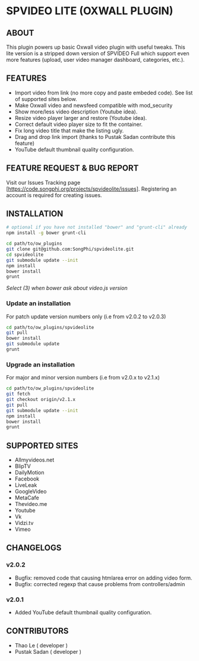 SPVIDEO LITE (OXWALL PLUGIN)
====

## ABOUT

This plugin powers up basic Oxwall video plugin with useful tweaks. This lite version is a stripped down version of SPVIDEO Full which support even more features (upload, user video manager dashboard, categories, etc.).

## FEATURES

* Import video from link (no more copy and paste embeded code). See list of supported sites below.
* Make Oxwall video and newsfeed compatible with mod_security
* Show more/less video description (Youtube idea).
* Resize video player larger and restore (Youtube idea).
* Correct default video player size to fit the container.
* Fix long video title that make the listing ugly.
* Drag and drop link import (thanks to Pustak Sadan contribute this feature)
* YouTube default thumbnail quality configuration.

## FEATURE REQUEST & BUG REPORT

Visit our Issues Tracking page [https://code.songphi.org/projects/spvideolite/issues]. Registering an account is required for creating issues. 

## INSTALLATION

```Bash
# optional if you have not installed "bower" and "grunt-cli" already
npm install -g bower grunt-cli

cd path/to/ow_plugins
git clone git@github.com:SongPhi/spvideolite.git
cd spvideolite
git submodule update --init
npm install
bower install
grunt
```

_Select (3) when bower ask about video.js version_

### Update an installation

For patch update version numbers only (i.e from v2.0.2 to v2.0.3)

```Bash
cd path/to/ow_plugins/spvideolite
git pull
bower install
git submodule update
grunt
```

### Upgrade an installation

For major and minor version numbers (i.e from v2.0.x to v2.1.x)

```Bash
cd path/to/ow_plugins/spvideolite
git fetch
git checkout origin/v2.1.x
git pull
git submodule update --init
npm install
bower install
grunt
```

## SUPPORTED SITES
* Allmyvideos.net
* BlipTV
* DailyMotion
* Facebook
* LiveLeak
* GoogleVideo
* MetaCafe
* Thevideo.me
* Youtube
* Vk
* Vidzi.tv
* Vimeo

## CHANGELOGS

### v2.0.2

* Bugfix: removed code that causing htmlarea error on adding video form.
* Bugfix: corrected regexp that cause problems from controllers/admin

### v2.0.1

* Added YouTube default thumbnail quality configuration.


## CONTRIBUTORS

* Thao Le ( developer )
* Pustak Sadan ( developer )
